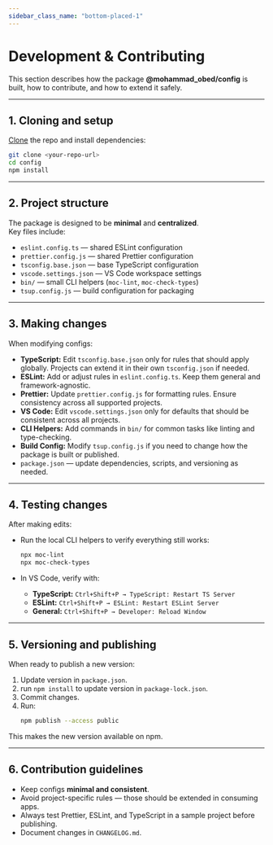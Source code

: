 ```yaml
---
sidebar_class_name: "bottom-placed-1"
---
```


# Development & Contributing

This section describes how the package **@mohammad_obed/config** is built, how to contribute, and how to extend it safely.

---

## 1. Cloning and setup

[Clone](https://mo-docs-common.netlify.app/docs/guides/project-creation-common#clone-the-repository-in-vs-code-using-git-bash) the repo and install dependencies:

```bash
git clone <your-repo-url>
cd config
npm install
```

---

## 2. Project structure

The package is designed to be **minimal** and **centralized**.  
Key files include:

- `eslint.config.ts` — shared ESLint configuration
- `prettier.config.js` — shared Prettier configuration
- `tsconfig.base.json` — base TypeScript configuration
- `vscode.settings.json` — VS Code workspace settings
- `bin/` — small CLI helpers (`moc-lint`, `moc-check-types`)
- `tsup.config.js` — build configuration for packaging

---

## 3. Making changes

When modifying configs:

- **TypeScript:** Edit `tsconfig.base.json` only for rules that should apply globally. Projects can extend it in their own `tsconfig.json` if needed.
- **ESLint:** Add or adjust rules in `eslint.config.ts`. Keep them general and framework-agnostic.
- **Prettier:** Update `prettier.config.js` for formatting rules. Ensure consistency across all supported projects.
- **VS Code:** Edit `vscode.settings.json` only for defaults that should be consistent across all projects.
- **CLI Helpers:** Add commands in `bin/` for common tasks like linting and type-checking.
- **Build Config:** Modify `tsup.config.js` if you need to change how the package is built or published.
- `package.json` — update dependencies, scripts, and versioning as needed.

---

## 4. Testing changes

After making edits:

- Run the local CLI helpers to verify everything still works:

  ```bash
  npx moc-lint
  npx moc-check-types
  ```

- In VS Code, verify with:
  - **TypeScript:** `Ctrl+Shift+P → TypeScript: Restart TS Server`
  - **ESLint:** `Ctrl+Shift+P → ESLint: Restart ESLint Server`
  - **General:** `Ctrl+Shift+P → Developer: Reload Window`

---

## 5. Versioning and publishing

When ready to publish a new version:

1. Update version in `package.json`.
2. run `npm install` to update version in `package-lock.json`.
3. Commit changes.
4. Run:
   ```bash
   npm publish --access public
   ```

This makes the new version available on npm.

---

## 6. Contribution guidelines

- Keep configs **minimal and consistent**.
- Avoid project-specific rules — those should be extended in consuming apps.
- Always test Prettier, ESLint, and TypeScript in a sample project before publishing.
- Document changes in `CHANGELOG.md`.
